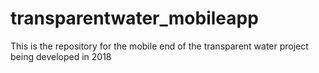 # transparentwater_mobileapp
This is the repository for the mobile end of the transparent water project being developed in 2018
